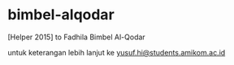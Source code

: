 # bimbel-alqodar
[Helper 2015] to Fadhila Bimbel Al-Qodar

untuk keterangan lebih lanjut ke yusuf.hi@students.amikom.ac.id
